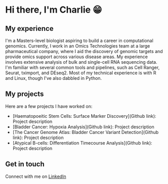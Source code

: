 # Hi there, I'm Charlie 😁

## My experience
I'm a Masters-level biologist aspiring to build a career in computational genomics. Currently, I work in an Omics Technologies team at a large pharmaceutical company, where I aid the discovery of genomic targets and provide omics support across various disease areas. 
My experience involves extensive analysis of bulk and single-cell RNA sequencing data. I'm familiar with several common tools and pipelines, such as Cell Ranger, Seurat, tximport, and DEseq2. Most of my technical experience is with R and Linux, though I've also dabbled in Python.

## My projects
Here are a few projects I have worked on: 
- [Haematopoeitic Stem Cells: Surface Marker Discovery](Github link): Project description 
- [Bladder Cancer: Hypoxia Analysis](Github link): Project description
- [The Cancer Genome Atlas: Bladder Cancer Variant Detection](Github link): Project description
- [Atypical B-cells: Differentiation Timecourse Analysis](Github link): Project description

## Get in touch
Connect with me on [LinkedIn](www.linkedin.com/in/charlie-barker-807104254)
